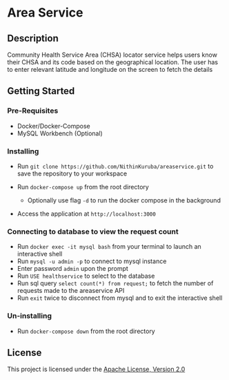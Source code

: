 # Area Service

## Description

Community Health Service Area (CHSA) locator service helps users know their CHSA and its code based on the geographical location. The user has to enter relevant latitude and longitude on the screen to fetch the details

## Getting Started

### Pre-Requisites

- Docker/Docker-Compose
- MySQL Workbench (Optional)

### Installing

- Run `git clone https://github.com/NithinKuruba/areaservice.git` to save the repository to your workspace

- Run `docker-compose up` from the root directory
  - Optionally use flag `-d` to run the docker compose in the background

- Access the application at `http://localhost:3000`

### Connecting to database to view the request count

- Run `docker exec -it mysql bash` from your terminal to launch an interactive shell
- Run `mysql -u admin -p` to connect to mysql instance
- Enter password `admin` upon the prompt
- Run `USE healthservice` to select to the database
- Run sql query `select count(*) from request;` to fetch the number of requests made to the areaservice API
- Run `exit` twice to disconnect from mysql and to exit the interactive shell

### Un-installing

- Run `docker-compose down` from the root directory

## License

This project is licensed under the [Apache License, Version 2.0](https://github.com/NithinKuruba/areaservice/blob/main/LICENSE)